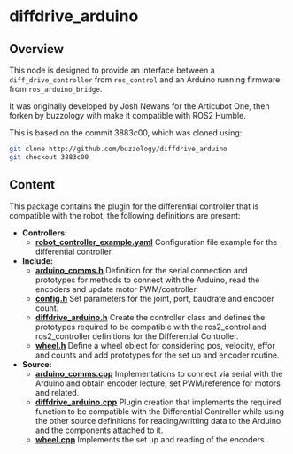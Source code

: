 # diffdrive_arduino

## Overview
This node is designed to provide an interface between a `diff_drive_controller` from `ros_control` and an Arduino running firmware from `ros_arduino_bridge`.

It was originally developed by Josh Newans for the Articubot One, then forken by buzzology with make it compatible with ROS2 Humble. 

This is based on the commit 3883c00, which was cloned using:

```bash
git clone http://github.com/buzzology/diffdrive_arduino
git checkout 3883c00
```

## Content

This package contains the plugin for the differential controller that is compatible with the robot, the following definitions are present:

- **Controllers:**
    - **[robot_controller_example.yaml](/diffdrive_arduino/controllers/robot_controller_example.yaml)** Configuration file example for the differential controller.
- **Include:**
    - **[arduino_comms.h](/diffdrive_arduino/include/diffdrive_arduino/arduino_comms.h)** Definition for the serial connection and prototypes for methods to connect with the Arduino, read the encoders and update motor PWM/controller.
    - **[config.h](/diffdrive_arduino/include/diffdrive_arduino/config.h)** Set parameters for the joint, port, baudrate and encoder count.
    - **[diffdrive_arduino.h](/diffdrive_arduino/include/diffdrive_arduino/diffdrive_arduino.h)** Create the controller class and defines the prototypes required to be compatible with the ros2_control and ros2_controller definitions for the Differential Controller.
    - **[wheel.h](/diffdrive_arduino/include/diffdrive_arduino/wheel.h)** Define a wheel object for considering pos, velocity, effor and counts and add prototypes for the set up and encoder routine.
- **Source:**
    - **[arduino_comms.cpp](/diffdrive_arduino/src/arduino_comms.cpp)** Implementations to connect via serial with the Arduino and obtain encoder lecture, set PWM/reference for motors and related.
    - **[diffdrive_arduino.cpp](/diffdrive_arduino/src/diffdrive_arduino.cpp)** Plugin creation that implements the required function to be compatible with the Differential Controller while using the other source definitions for reading/writting data to the Arduino and the components attached to it.
    - **[wheel.cpp](/diffdrive_arduino/src/wheel.cpp)** Implements the set up and reading of the encoders.


